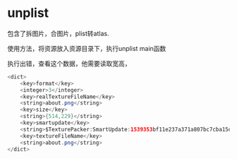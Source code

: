 # unplist

包含了拆图片，合图片，plist转atlas.

使用方法，将资源放入资源目录下，执行unplist   main函数


执行出错，查看这个数据，他需要读取宽高， 

```java
<dict>
    <key>format</key>
    <integer>3</integer>
    <key>realTextureFileName</key>
    <string>about.png</string>
    <key>size</key>
    <string>{514,229}</string>
    <key>smartupdate</key>
    <string>$TexturePacker:SmartUpdate:1539353bf11e237a371a807bc7cba15d:a118c07db6111496d2187f94b25865a7:721447ffda4f3a63c6acc9c28506462c$</string>
    <key>textureFileName</key>
    <string>about.png</string>
</dict>
```

























